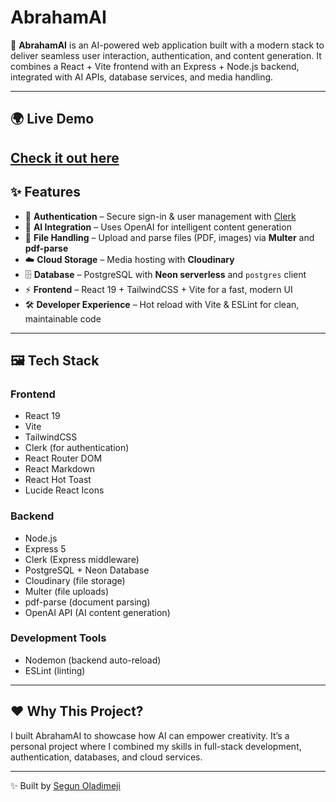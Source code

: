 # AbrahamAI  

🚀 **AbrahamAI** is an AI-powered web application built with a modern stack to deliver seamless user interaction, authentication, and content generation. It combines a React + Vite frontend with an Express + Node.js backend, integrated with AI APIs, database services, and media handling.  

---

## 🌍 Live Demo  
[Check it out here](https://abraham-ai-cl.vercel.app/)  
---

## ✨ Features  

- 🔑 **Authentication** – Secure sign-in & user management with [Clerk](https://clerk.com)  
- 🤖 **AI Integration** – Uses OpenAI for intelligent content generation  
- 📂 **File Handling** – Upload and parse files (PDF, images) via **Multer** and **pdf-parse**  
- ☁️ **Cloud Storage** – Media hosting with **Cloudinary**  
- 🗄️ **Database** – PostgreSQL with **Neon serverless** and `postgres` client  
- ⚡ **Frontend** – React 19 + TailwindCSS + Vite for a fast, modern UI  
- 🛠️ **Developer Experience** – Hot reload with Vite & ESLint for clean, maintainable code  

---

## 🖼️ Tech Stack  

### **Frontend**  
- React 19  
- Vite  
- TailwindCSS  
- Clerk (for authentication)  
- React Router DOM  
- React Markdown  
- React Hot Toast  
- Lucide React Icons  

### **Backend**  
- Node.js  
- Express 5  
- Clerk (Express middleware)  
- PostgreSQL + Neon Database  
- Cloudinary (file storage)  
- Multer (file uploads)  
- pdf-parse (document parsing)  
- OpenAI API (AI content generation)  

### **Development Tools**  
- Nodemon (backend auto-reload)  
- ESLint (linting)  

---

## ❤️ Why This Project?  
I built AbrahamAI to showcase how AI can empower creativity. It’s a personal project where I combined my skills in full-stack development, authentication, databases, and cloud services.  

---
✨ Built by [Segun Oladimeji](https://github.com/TheGreatWizard16)  

